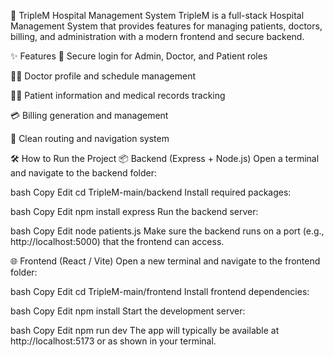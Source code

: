 🏥 TripleM Hospital Management System
TripleM is a full-stack Hospital Management System that provides features for managing patients, doctors, billing, and administration with a modern frontend and secure backend.

✨ Features
🔐 Secure login for Admin, Doctor, and Patient roles

🧑‍⚕️ Doctor profile and schedule management

🧑‍💻 Patient information and medical records tracking

💳 Billing generation and management

📁 Clean routing and navigation system

🛠️ How to Run the Project
📦 Backend (Express + Node.js)
Open a terminal and navigate to the backend folder:

bash
Copy
Edit
cd TripleM-main/backend
Install required packages:

bash
Copy
Edit
npm install express
Run the backend server:

bash
Copy
Edit
node patients.js
Make sure the backend runs on a port (e.g., http://localhost:5000) that the frontend can access.

🌐 Frontend (React / Vite)
Open a new terminal and navigate to the frontend folder:

bash
Copy
Edit
cd TripleM-main/frontend
Install frontend dependencies:

bash
Copy
Edit
npm install
Start the development server:

bash
Copy
Edit
npm run dev
The app will typically be available at http://localhost:5173 or as shown in your terminal.
